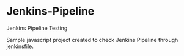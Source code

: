 # Jenkins-Pipeline
Jenkins Pipeline Testing

Sample javascript project created to check Jenkins Pipeline through jenkinsfile.
